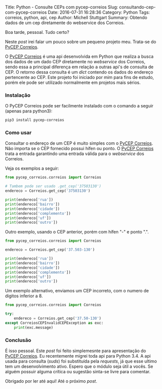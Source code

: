 Title: Python - Consulte CEPs com pycep-correios
Slug: consultando-cep-com-pycep-correios
Date: 2016-07-31 16:28:36
Category: Python
Tags: correios, python, api, cep
Author: Michell Stuttgart
Summary: Obtendo dados de um cep diretamente do webservice dos Correios.

Boa tarde, pessoal. Tudo certo?

Neste *post* irei falar um pouco sobre um pequeno projeto meu. Trata-se do [PyCEP Correios](https://github.com/mstuttgart/pycep-correios).

O [PyCEP Correios](https://github.com/mstuttgart/pycep-correios) é uma api desenvolvida em Python que realiza a busca dos dados de um dado CEP diretamente no *webservice* dos Correios, sendo essa a principal diferença em relação a outras api's de consulta de CEP. O retorno dessa consulta é um *dict* contendo os dados do endereço pertencente ao CEP. Este projeto foi iniciado por mim para fins de estudo, porém ele pode ser utilizado normalmente em projetos mais sérios.

### Instalação

O PyCEP Correios pode ser facilmente instalado com o comando a seguir (apenas para python3):

```bash
pip3 install pycep-correios
```

### Como usar

Consultar o endereço de um CEP é muito simples com o [PyCEP Correios](https://github.com/mstuttgart/pycep-correios). Não importa se o CEP fornecido possui hífen ou ponto. O [PyCEP Correios](https://github.com/mstuttgart/pycep-correios) trata a entrada garantindo uma entrada válida para o *webservice* dos Correios.

Veja os exemplos a seguir:

```python
from pycep_correios.correios import Correios

# Tambem pode ser usado .get_cep('37503130')
endereco = Correios.get_cep('37503130')

print(endereco['rua'])
print(endereco['bairro'])
print(endereco['cidade'])
print(endereco['complemento'])
print(endereco['uf'])
print(endereco['outro'])

```

Outro exemplo, usando o CEP anterior, porém com hífen "-" e ponto ".".

```python
from pycep_correios.correios import Correios

endereco = Correios.get_cep('37.503-130')

print(endereco['rua'])
print(endereco['bairro'])
print(endereco['cidade'])
print(endereco['complemento'])
print(endereco['uf'])
print(endereco['outro'])

```

Um exemplo alternativo, enviamos um CEP incorreto, com o numero de digitos inferior a 8.

```python
from pycep_correios.correios import Correios

try:
    endereco = Correios.get_cep('37.50-130')
except CorreiosCEPInvalidCEPException as exc:
    print(exc.message)
```

### Conclusão

É isso pessoal. Este *post* foi feito simplemesnte para apresentação do [PyCEP Correios](https://github.com/mstuttgart/pycep-correios). Eu recentemente migrei toda api para Python 3.4. A api usada para consulta (*suds*) foi substituída pela *requests*, já que esse ultimo tem um desenvolvimento ativo. Espero que o módulo seja útil a vocês. Se alguém possuir alguma crítica ou sugestão sinta-se livre para comentar.

Obrigado por ler até aqui! Até o próximo *post*.
